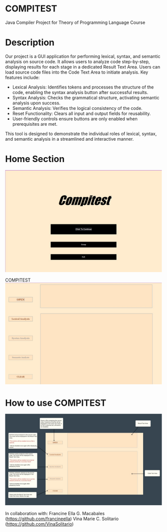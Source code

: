 # COMPITEST
Java Compiler Project for Theory of Programming Language Course

# Description

Our project is a GUI application for performing lexical, syntax, and semantic analysis on source code. It allows users to analyze code step-by-step, displaying results for each stage in a dedicated Result Text Area. Users can load source code files into the Code Text Area to initiate analysis. Key features include:

* Lexical Analysis: Identifies tokens and processes the structure of the code, enabling the syntax analysis button after successful results.
* Syntax Analysis: Checks the grammatical structure, activating semantic analysis upon success.
* Semantic Analysis: Verifies the logical consistency of the code.
* Reset Functionality: Clears all input and output fields for reusability.
* User-friendly controls ensure buttons are only enabled when prerequisites are met.

This tool is designed to demonstrate the individual roles of lexical, syntax, and semantic analysis in a streamlined and interactive manner.

# Home Section
![image](https://github.com/Dareal3sa/compitest/blob/main/images/Compitest%20Home.jpg)

COMPITEST 
![image](https://github.com/Dareal3sa/compitest/blob/main/images/Compitest.jpg)

# How to use COMPITEST
![image](https://github.com/Dareal3sa/compitest/blob/main/images/How%20to%20use%20COMPITEST.jpg)

In collaboration with:
Francine Ella G. Macabales (https://github.com/francineella)
Vina Marie C. Solitario (https://github.com/VinaSolitario)
